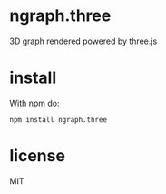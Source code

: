 # ngraph.three

3D graph rendered powered by three.js

# install

With [npm](https://npmjs.org) do:

```
npm install ngraph.three
```

# license

MIT
